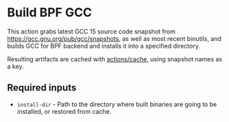 # Build BPF GCC

This action grabs latest GCC 15 source code snapshot from
https://gcc.gnu.org/pub/gcc/snapshots, as well as most recent
binutils, and builds GCC for BPF backend and installs it into a
specified directory.

Resulting artifacts are cached with
[actions/cache](https://github.com/actions/cache), using snapshot
names as a key.

## Required inputs

* `install-dir` - Path to the directory where built binaries are going to be installed, or restored from cache.

